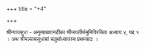 +++
title = "+4"

+++

श्रीन्यायसुधा - अनुव्याख्यानटीका श्रीजयतीर्थमुनिविरचिता अध्याय ४, पद १  
। अथ श्रीमन्न्यायसुधायां चतुर्थाध्यायस्य प्रथमपादः ।  